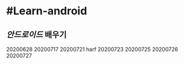 #Learn-android
================
**_안드로이드_ 배우기**
-------------------
20200628
20200717
20200721 harf
20200723
20200725
20200726
20200727

